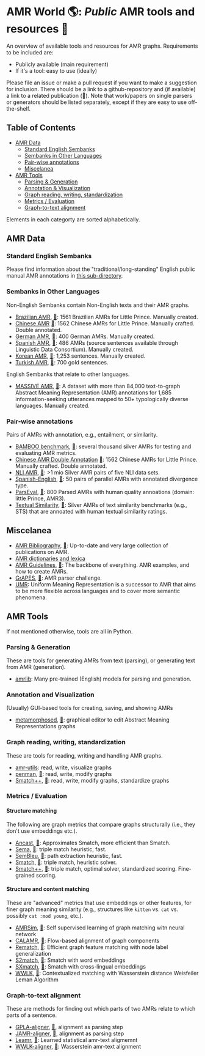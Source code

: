 # AMR World 🌎: *Public* AMR tools and resources 🎊

An overview of available tools and resources for AMR graphs. Requirements to be included are:

- Publicly available (main requirement)
- If it's a tool: easy to use (ideally)

Please file an issue or make a pull request if you want to make a suggestion for inclusion. There should be a link to a github-repository and (if available) a link to a related publication (📜). Note that work/papers on single parsers or generators should be listed separately, except if they are easy to use off-the-shelf.

## Table of Contents

- [AMR Data](#amr-data)
  - [Standard English Sembanks](#standard-english-sembanks)
  - [Sembanks in Other Languages](#Sembanks-in-Other-Languages)
  - [Pair-wise annotations](#Pair-wise-annotations)
  - [Miscelanea](#Miscelanea)
- [AMR Tools](#amr-tools)
  - [Parsing & Generation](Parsing-&-Generation)
  - [Annotation & Visualization](Annotation-&-Visualization)
  - [Graph reading, writing, standardization](Graph-reading,-writing,-standardization)
  - [Metrics / Evaluation](Metrics-/-Evaluation)
  - [Graph-to-text alignment](Graph-to-text-alignment)

Elements in each categorty are sorted alphabetically. 

## AMR Data

### Standard English Sembanks

Please find information about the "traditional/long-standing" English public manual AMR annotations in [this sub-directory](https://github.com/flipz357/AMR-World/tree/main/data/reference_amrs). 

### Sembanks in Other Languages

Non-English Sembanks contain Non-English texts and their AMR graphs.

- [Brazilian AMR](https://github.com/rafaelanchieta/amr-br), [📜](https://aclanthology.org/L18-1157/): 1561 Brazilian AMRs for Little Prince. Manually created.
- [Chinese AMR](http://www.cs.brandeis.edu/~clp/camr/camr.html) [📜](https://aclanthology.org/W16-1702/): 1562 Chinese AMRs for Little Prince. Manually crafted. Double annotated.
- [German AMR](https://github.com/chriott/deamr), [📜](https://aclanthology.org/2024.lrec-main.26/): 400 German AMRs. Manually created.
- [Spanish AMR](https://github.com/shirawein/Spanish-Abstract-Meaning-Representation),  [📜](https://nejlt.ep.liu.se/article/view/4462/3648): 486 AMRs (source sentences available through Linguistic Data Consortium). Manually created.
- [Korean AMR](https://github.com/choe-hyonsu-gabrielle/korean-amr-corpus), [📜](https://www.aclweb.org/anthology/2020.dmr-1.3/): 1,253 sentences. Manually created.
- [Turkish AMR](https://github.com/amr-turkish/turkish-amr-corpus), [📜](https://aclanthology.org/P19-2006/): 700 gold sentences.

English Sembanks that relate to other languages.

- [MASSIVE AMR](https://github.com/amazon-science/MASSIVE-AMR), [📜](https://aclanthology.org/2024.starsem-1.1/): A dataset with more than 84,000 text-to-graph Abstract Meaning Representation (AMR) annotations for 1,685 information-seeking utterances mapped to 50+ typologically diverse languages. Manually created.

### Pair-wise annotations

Pairs of AMRs with annotation, e.g., entailment, or similarity.

- [BAMBOO benchmark](https://github.com/flipz357/bamboo-amr-benchmark), [📜](https://aclanthology.org/2021.tacl-1.85/): several thousand silver AMRs for testing and evaluating AMR metrics.
- [Chinese AMR Double Annotation](http://www.cs.brandeis.edu/~clp/camr/camr.html) [📜](https://aclanthology.org/W16-1702/): 1562 Chinese AMRs for Little Prince. Manually crafted. Double annotated.
- [NLI AMR](https://github.com/flipz357/amr4nli), [📜](https://arxiv.org/abs/2306.00936): >1 mio Silver AMR pairs of five NLI data sets.
- [Spanish-English](https://github.com/shirawein/spanish-english-amr-corpus), [📜](https://aclanthology.org/2021.law-1.6/): 50 pairs of parallel AMRs with annotated divergence type.
- [ParsEval](https://github.com/Heidelberg-NLP/AMRParseEval), [📜](https://aclanthology.org/2022.eval4nlp-1.4/): 800 Parsed AMRs with human quality annoations (domain: little Prince, AMR3).
- [Textual Similarity](https://github.com/flipz357/bamboo-amr-benchmark), [📜](https://aclanthology.org/2021.tacl-1.85/): Silver AMRs of text similarity benchmarks (e.g., STS) that are annoated with human textual similarity ratings.

## Miscelanea

- [AMR Bibliography](https://github.com/nert-nlp/AMR-Bibliography), [📜](https://nert-nlp.github.io/AMR-Bibliography/): Up-to-date and very large collection of publications on AMR.
- [AMR dictionaries and lexica](https://github.com/flipz357/AMR-World/tree/main/data/dictionaries)
- [AMR Guidelines](https://github.com/amrisi/amr-guidelines/blob/master/amr.md), [📜](https://aclanthology.org/W13-2322/): The backbone of everything. AMR examples, and how to create AMRs.
- [GrAPES](https://github.com/jgroschwitz/GrAPES), [📜](https://arxiv.org/abs/2312.03480): AMR parser challenge.
- [UMR](https://umr4nlp.github.io/web/): Uniform Meaning Representation is a successor to AMR that aims to be more flexible across languages and to cover more semantic phenomena.

## AMR Tools

If not mentioned otherwise, tools are all in Python.

### Parsing & Generation

These are tools for generating AMRs from text (parsing), or generating text from AMR (generation). 

- [amrlib](https://github.com/bjascob/amrlib): Many pre-trained (English) models for parsing and generation.

### Annotation and Visualization

(Usually) GUI-based tools for creating, saving, and showing AMRs

- [metamorphosed](https://github.com/Orange-OpenSource/metamorphosed), [📜](https://aclanthology.org/2023.isa-1.4/): graphical editor to edit Abstract Meaning Representations graphs

### Graph reading, writing, standardization

These are tools for reading, writing and handling AMR graphs.

- [amr-utils](https://github.com/ablodge/amr-utils): read, write, visualize graphs
- [penman](https://github.com/goodmami/penman),  [📜](https://www.aclweb.org/anthology/2020.acl-demos.35/): read, write, modify graphs
- [Smatch++](https://github.com/flipz357/smatchpp), [📜](https://aclanthology.org/2023.findings-eacl.118/): read, write, modify graphs, standardize graphs

### Metrics / Evaluation

#### Structure matching 

The following are graph metrics that compare graphs structurally (i.e., they don't use embeddings etc.). 

- [Ancast](https://github.com/sxndqc/ancast), [📜](https://aclanthology.org/2024.lrec-main.94/): Approximates Smatch, more efficient than Smatch.
- [Sema](https://github.com/rafaelanchieta/sema), [📜](https://arxiv.org/abs/1905.12069): triple match heuristic, fast.
- [SemBleu](https://github.com/freesunshine0316/sembleu), [📜](https://aclanthology.org/P19-1446/): path extraction heuristic, fast.
- [Smatch](https://github.com/snowblink14/smatch), [📜](https://aclanthology.org/P13-2131/): triple match, heuristic solver.
- [Smatch++](https://github.com/flipz357/smatchpp), [📜](https://aclanthology.org/2023.findings-eacl.118/): triple match, optimal solver, standardized scoring. Fine-grained scoring.

#### Structure and content matching

These are "advanced" metrics that use embeddings or other features, for finer graph meaning similarity (e.g., structures like `kitten` vs. `cat` vs. possibly `cat :mod young`, etc.). 

- [AMRSim](https://github.com/zzshou/AMRSim), [📜](https://aclanthology.org/2023.acl-long.892/): Self supervised learning of graph matching witn neural network
- [CALAMR](https://github.com/uic-nlp-lab/calamr), [📜](https://aclanthology.org/2024.lrec-main.236/): Flow-based alignment of graph components
- [Rematch](https://github.com/osome-iu/Rematch-RARE), [📜](https://arxiv.org/abs/2404.02126): Efficient graph feature matching with node label generalization
- [S2match](https://github.com/Heidelberg-NLP/amr-metric-suite), [📜](https://aclanthology.org/2020.tacl-1.34/): Smatch with word embeddings
- [SXmatch](https://github.com/shirawein/Crossling-AMR-Eval), [📜](https://aclanthology.org/2022.coling-1.336/): Smatch with cross-lingual embeddings
- [WWLK](https://github.com/flipz357/weisfeiler-leman-amr-metrics), [📜](https://aclanthology.org/2021.tacl-1.85/): Contextualized matching with Wasserstein distance Weisfeiler Leman Algorithm


### Graph-to-text alignment

These are methods for finding out which parts of two AMRs relate to which parts of a sentence.

- [GPLA-aligner](https://github.com/ChunchuanLv/AMR_AS_GRAPH_PREDICTION), [📜](https://aclanthology.org/P18-1037/), alignment as parsing step
- [JAMR-aligner](https://github.com/jflanigan/jamr), [📜](https://aclanthology.org/P14-1134/), alignment as parsing step
- [Leamr](https://github.com/ablodge/leamr), [📜](https://aclanthology.org/2021.acl-long.257/):  Learned statistical amr-text aligmemnt
- [WWLK-aligner](https://github.com/flipz357/Simple-AMR-Aligner), [📜](https://aclanthology.org/2021.tacl-1.85/): Wasserstein amr-text alignment

